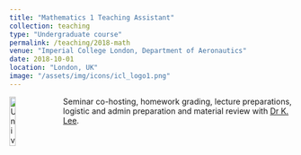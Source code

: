 ```yaml
---
title: "Mathematics 1 Teaching Assistant"
collection: teaching
type: "Undergraduate course"
permalink: /teaching/2018-math
venue: "Imperial College London, Department of Aeronautics"
date: 2018-10-01
location: "London, UK"
image: "/assets/img/icons/icl_logo1.png"
---
```


<img src="{{ site.baseurl }}/assets/img/icons/icl_logo1.png" alt="University Logo" style="float: left; margin-right: 20px; margin-bottom: 10px; width: 15%; height: auto;" />

Seminar co-hosting, homework grading, lecture preparations, logistic and admin preparation and material review with <a href="https://profiles.imperial.ac.uk/koonyang.lee" target="_blank">Dr K. Lee</a>.
